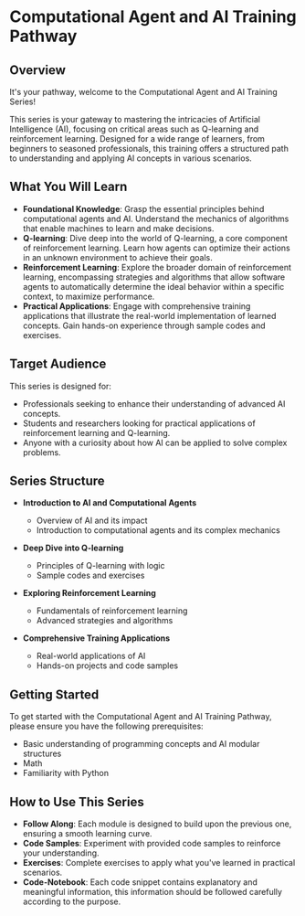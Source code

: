 # Computational Agent and AI Training Pathway

## Overview

It's your pathway, welcome to the Computational Agent and AI Training Series!

This series is your gateway to mastering the intricacies of Artificial Intelligence (AI), focusing on critical areas such as Q-learning and reinforcement learning. Designed for a wide range of learners, from beginners to seasoned professionals, this training offers a structured path to understanding and applying AI concepts in various scenarios.

## What You Will Learn

- **Foundational Knowledge**: Grasp the essential principles behind computational agents and AI. Understand the mechanics of algorithms that enable machines to learn and make decisions.
- **Q-learning**: Dive deep into the world of Q-learning, a core component of reinforcement learning. Learn how agents can optimize their actions in an unknown environment to achieve their goals.
- **Reinforcement Learning**: Explore the broader domain of reinforcement learning, encompassing strategies and algorithms that allow software agents to automatically determine the ideal behavior within a specific context, to maximize performance.
- **Practical Applications**: Engage with comprehensive training applications that illustrate the real-world implementation of learned concepts. Gain hands-on experience through sample codes and exercises.

## Target Audience

This series is designed for:
- Professionals seeking to enhance their understanding of advanced AI concepts.
- Students and researchers looking for practical applications of reinforcement learning and Q-learning.
- Anyone with a curiosity about how AI can be applied to solve complex problems.

## Series Structure

- **Introduction to AI and Computational Agents**
  - Overview of AI and its impact
  - Introduction to computational agents and its complex mechanics

- **Deep Dive into Q-learning**
  - Principles of Q-learning with logic
  - Sample codes and exercises

- **Exploring Reinforcement Learning**
  - Fundamentals of reinforcement learning
  - Advanced strategies and algorithms

- **Comprehensive Training Applications**
  - Real-world applications of AI
  - Hands-on projects and code samples

## Getting Started

To get started with the Computational Agent and AI Training Pathway, please ensure you have the following prerequisites:

- Basic understanding of programming concepts and AI modular structures
- Math
- Familiarity with Python

## How to Use This Series

- **Follow Along**: Each module is designed to build upon the previous one, ensuring a smooth learning curve.
- **Code Samples**: Experiment with provided code samples to reinforce your understanding.
- **Exercises**: Complete exercises to apply what you've learned in practical scenarios.
- **Code-Notebook**: Each code snippet contains explanatory and meaningful information, this information should be followed carefully according to the purpose.
